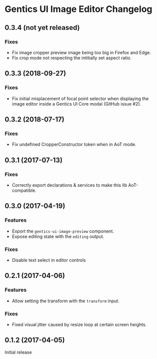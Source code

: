 # Gentics UI Image Editor Changelog

## 0.3.4 (not yet released)

### Fixes

* Fix image cropper preview image being too big in Firefox and Edge.
* Fix crop mode not respecting the intitially set aspect ratio.

## 0.3.3 (2018-09-27)

### Fixes

* Fix initial misplacement of focal point selector when displaying the image editor inside a Gentics UI Core modal (GitHub issue #2).

## 0.3.2 (2018-07-17)

### Fixes

* Fix undefined CropperConstructor token when in AoT mode.

## 0.3.1 (2017-07-13)

### Fixes

* Correctly export declarations & services to make this lib AoT-compatible.

## 0.3.0 (2017-04-19)

### Features

* Export the `gentics-ui-image-preview` component.
* Expose editing state with the `editing` output.

### Fixes

* Disable text select in editor controls

## 0.2.1 (2017-04-06)

### Features

* Allow setting the transform with the `transform` input.

### Fixes

* Fixed visual jitter caused by resize loop at certain screen heights.

## 0.1.2 (2017-04-05)

Initial release
